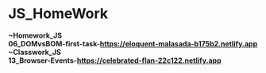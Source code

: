 # JS_HomeWork
<b>~Homework_JS<b><br>
<b>06_DOMvsBOM-first-task-https://eloquent-malasada-b175b2.netlify.app<b><br>
<b>~Classwork_JS<b><br>
<b>13_Browser-Events-https://celebrated-flan-22c122.netlify.app<b><br>
